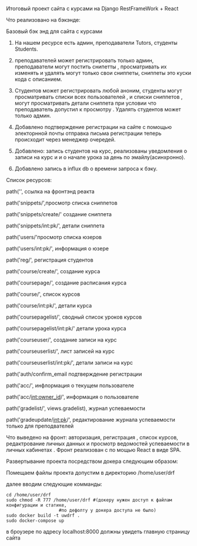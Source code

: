 Итоговый проект сайта с курсами на Django RestFrameWork + React

Что реализовано на бэкэнде:

Базовый бэк энд для сайта с курсами

1. На нашем ресурсе есть админ, преподаватели Tutors, студенты Students.

2. преподавателей может регистрировать только админ, преподаватели могут постить снипетты , просматривать их изменять и удалять могут только свои сниппеты, сниппеты это куски кода с описанием.

3. Студентов может регистрировать любой аноним, студенты могут просматривать списки всех пользователей , и списки сниппетов ,  могут просматривать детали сниппета при условии что преподаватель допустил к просмотру . Удалять студентов может только админ.

4. Добавлено подтверждение регистрации на сайте с помощью электорнной почты отправка письма регистрации теперь происходит через менеджер очередей.

5. Добавлено: запись студентов на курс, реализованы уведомления о записи на курс и и о начале урока за день по эмайлу(асинхронно).

6. Добавлено запись в influx db о времени запроса к бэку.

Список ресурсов:

path('', ссылка на фронтэнд реакта

path('snippets/',просмотр списка сниппетов

path('snippets/create/' создание сниппета

path('snippets/int:pk/', детали сниппета

path('users/'просмотр списка юзеров

path('users/int:pk/', информация о юзере

path('reg/', регистрация студентов

path('course/create/', создание курса

path('coursepage/', создание расписания курса

path('course/', список курсов

path('course/int:pk/', детали курса

path('coursepagelist/', сводный список уроков курсов

path('coursepagelist/int:pk/' детали урока курса

path('courseuser/', создание записи на курс

path('courseuserlist/', лист записей на курс

path('courseuserlist/int:pk/', детали записи на курс

path('auth/confirm_email подтверждение регистрации

path('acc/', инфлормация о текущем пользователе

path('acc/<int:owner_id>/', информация о пользователе

path('gradelist/', views.gradelist), журнал успеваемости

path('gradeupdate/<int:pk>/', редактирование журнала успеваемости только для преподвателей

Что выведено на фронт:
авторизация, регистрация , список курсов, редактрование личных  данных и   просмотр ведомостей успеваемости 
в личных кабинетах .
Фронт реализован с по мощью React в виде SPA.

Развертывание проекта посредством докера  следующим образом:

Помещаем файлы проекта допустим в директорию /home/user/drf

далее вводим следующие комманды:

	cd /home/user/drf
	sudo chmod -R 777 /home/user/drf #(докеру нужен доступ к файлам конфигурации и статике, 
						#по дефолту у докера доступа не было)
	sudo docker build -t uwdrf .
	sudo docker-compose up
	
в броузере по адресу localhost:8000 должны увидеть главную  страницу сайта
